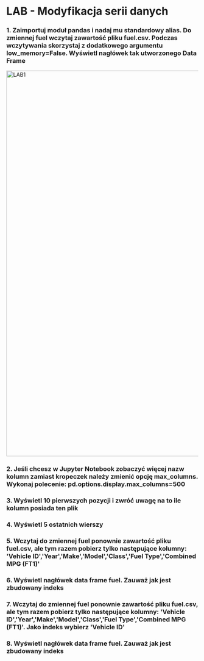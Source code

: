 <h1>LAB - Modyfikacja serii danych</h1>

<h3>1. Zaimportuj moduł pandas i nadaj mu standardowy alias. Do zmiennej fuel wczytaj zawartość pliku fuel.csv. Podczas wczytywania skorzystaj z dodatkowego argumentu low_memory=False. Wyświetl nagłówek tak utworzonego Data Frame</h3>
<img width="1012" alt="LAB1" src="https://user-images.githubusercontent.com/92649325/202015390-19bddd48-75fe-4eb5-9fd8-da9f42b85aba.png">

<h3>2. Jeśli chcesz w Jupyter Notebook zobaczyć więcej nazw kolumn zamiast kropeczek należy zmienić opcję max_columns. Wykonaj polecenie:
pd.options.display.max_columns=500</h3>

<h3>3. Wyświetl 10 pierwszych pozycji i zwróć uwagę na to ile kolumn posiada ten plik</h3>

<h3>4. Wyświetl 5 ostatnich wierszy</h3>

<h3>5. Wczytaj do zmiennej fuel ponownie zawartość pliku fuel.csv, ale tym razem pobierz tylko następujące
kolumny: 'Vehicle ID','Year','Make','Model','Class','Fuel Type','Combined MPG (FT1)'</h3>

<h3>6. Wyświetl nagłówek data frame fuel. Zauważ jak jest zbudowany indeks</h3>

<h3>7. Wczytaj do zmiennej fuel ponownie zawartość pliku fuel.csv, ale tym razem pobierz tylko następujące
kolumny: 'Vehicle ID','Year','Make','Model','Class','Fuel Type','Combined MPG (FT1)'. Jako indeks wybierz
'Vehicle ID'
</h3>

<h3>8. Wyświetl nagłówek data frame fuel. Zauważ jak jest zbudowany indeks</h3>
